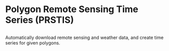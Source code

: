# Polygon Remote Sensing Time Series (PRSTIS)
##
Automatically download remote sensing and weather data, and  create time series for given polygons.

